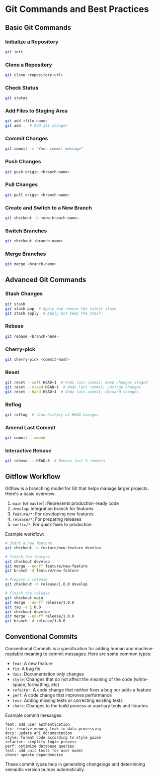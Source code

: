 # Git Commands and Best Practices

## Basic Git Commands

### Initialize a Repository
```bash
git init
```

### Clone a Repository
```bash
git clone <repository-url>
```

### Check Status
```bash
git status
```

### Add Files to Staging Area
```bash
git add <file-name>
git add .  # Add all changes
```

### Commit Changes
```bash
git commit -m "Your commit message"
```

### Push Changes
```bash
git push origin <branch-name>
```

### Pull Changes
```bash
git pull origin <branch-name>
```

### Create and Switch to a New Branch
```bash
git checkout -b <new-branch-name>
```

### Switch Branches
```bash
git checkout <branch-name>
```

### Merge Branches
```bash
git merge <branch-name>
```

## Advanced Git Commands

### Stash Changes
```bash
git stash
git stash pop  # Apply and remove the latest stash
git stash apply  # Apply but keep the stash
```

### Rebase
```bash
git rebase <branch-name>
```

### Cherry-pick
```bash
git cherry-pick <commit-hash>
```

### Reset
```bash
git reset --soft HEAD~1  # Undo last commit, keep changes staged
git reset --mixed HEAD~1  # Undo last commit, unstage changes
git reset --hard HEAD~1  # Undo last commit, discard changes
```

### Reflog
```bash
git reflog  # View history of HEAD changes
```

### Amend Last Commit
```bash
git commit --amend
```

### Interactive Rebase
```bash
git rebase -i HEAD~3  # Rebase last 3 commits
```

## Gitflow Workflow

Gitflow is a branching model for Git that helps manage larger projects. Here's a basic overview:

1. `main` (or `master`): Represents production-ready code
2. `develop`: Integration branch for features
3. `feature/*`: For developing new features
4. `release/*`: For preparing releases
5. `hotfix/*`: For quick fixes to production

Example workflow:

```bash
# Start a new feature
git checkout -b feature/new-feature develop

# Finish the feature
git checkout develop
git merge --no-ff feature/new-feature
git branch -d feature/new-feature

# Prepare a release
git checkout -b release/1.0.0 develop

# Finish the release
git checkout main
git merge --no-ff release/1.0.0
git tag -a 1.0.0
git checkout develop
git merge --no-ff release/1.0.0
git branch -d release/1.0.0
```

## Conventional Commits

Conventional Commits is a specification for adding human and machine-readable meaning to commit messages. Here are some common types:

- `feat`: A new feature
- `fix`: A bug fix
- `docs`: Documentation only changes
- `style`: Changes that do not affect the meaning of the code (white-space, formatting, etc)
- `refactor`: A code change that neither fixes a bug nor adds a feature
- `perf`: A code change that improves performance
- `test`: Adding missing tests or correcting existing tests
- `chore`: Changes to the build process or auxiliary tools and libraries

Example commit messages:

```
feat: add user authentication
fix: resolve memory leak in data processing
docs: update API documentation
style: format code according to style guide
refactor: simplify login process
perf: optimize database queries
test: add unit tests for user model
chore: update dependencies
```

These commit types help in generating changelogs and determining semantic version bumps automatically.

